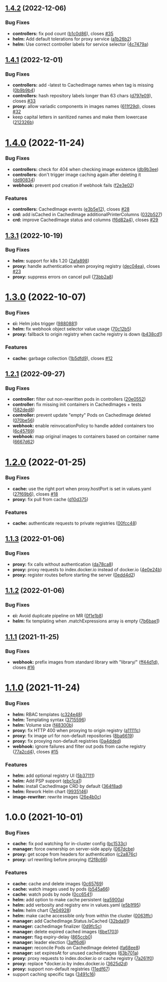 ## [1.4.2](https://gitlab.enix.io/products/docker-cache-registry/compare/v1.4.1...v1.4.2) (2022-12-06)


### Bug Fixes

* **controllers:** fix pod count ([b1c0d86](https://gitlab.enix.io/products/docker-cache-registry/commit/b1c0d8610d8a23eda487d1ba713ae00d10013a66)), closes [#35](https://gitlab.enix.io/products/docker-cache-registry/issues/35)
* **helm:** Add default tolerations for proxy service ([a1b26b2](https://gitlab.enix.io/products/docker-cache-registry/commit/a1b26b264aba60ed9bded013e0bb30cf3eabea76))
* **helm:** Use correct controller labels for service selector ([4c7479a](https://gitlab.enix.io/products/docker-cache-registry/commit/4c7479af4b496132ddf29bdd0a78d3d4de0175db))

## [1.4.1](https://gitlab.enix.io/products/docker-cache-registry/compare/v1.4.0...v1.4.1) (2022-12-01)


### Bug Fixes

* **controllers:** add -latest to CachedImage names when tag is missing ([0b9b9b4](https://gitlab.enix.io/products/docker-cache-registry/commit/0b9b9b43c0625936c9df3de5451b22bc071f1078))
* **controllers:** hash repository labels longer than 63 chars ([d797e09](https://gitlab.enix.io/products/docker-cache-registry/commit/d797e091b3311a1bb8aa4cc6c60be2606a71924a)), closes [#33](https://gitlab.enix.io/products/docker-cache-registry/issues/33)
* **proxy:** allow variadic components in images names ([611f29d](https://gitlab.enix.io/products/docker-cache-registry/commit/611f29d3ec83599e5176e4f5a14545a4cb722a8f)), closes [#32](https://gitlab.enix.io/products/docker-cache-registry/issues/32)
* keep capital letters in sanitized names and make them lowercase ([212326b](https://gitlab.enix.io/products/docker-cache-registry/commit/212326b3d7945a094629600c6df4cdea3ce6790d))

# [1.4.0](https://gitlab.enix.io/products/docker-cache-registry/compare/v1.3.1...v1.4.0) (2022-11-24)


### Bug Fixes

* **controllers:** check for 404 when checking image existence ([db9b3ee](https://gitlab.enix.io/products/docker-cache-registry/commit/db9b3ee201964fcf0f05a88d32f01ad1bdb5e71c))
* **controllers:** don't trigger image caching again after deleting it ([dd90834](https://gitlab.enix.io/products/docker-cache-registry/commit/dd90834482d6db15166d4887cbde989375663fa2))
* **webhook:** prevent pod creation if webhook fails ([f2e3e02](https://gitlab.enix.io/products/docker-cache-registry/commit/f2e3e02eed55166447f31b36e37392061daa9a3a))


### Features

* **controllers:** CachedImage events ([e3b5e12](https://gitlab.enix.io/products/docker-cache-registry/commit/e3b5e127711cf3be4d4a27e98f074eb4cf57978f)), closes [#28](https://gitlab.enix.io/products/docker-cache-registry/issues/28)
* **crd:** add isCached in CachedImage additionalPrinterColumns ([032b527](https://gitlab.enix.io/products/docker-cache-registry/commit/032b527b52944a2dc6c0c824ea5f0df67426976e))
* **crd:** improve CachedImage status and columns ([f6d82a4](https://gitlab.enix.io/products/docker-cache-registry/commit/f6d82a4f278897a0b55b16dd34b0f5bcf46cfb52)), closes [#29](https://gitlab.enix.io/products/docker-cache-registry/issues/29)

## [1.3.1](https://gitlab.enix.io/products/docker-cache-registry/compare/v1.3.0...v1.3.1) (2022-10-19)


### Bug Fixes

* **helm:** support for k8s 1.20 ([2afa898](https://gitlab.enix.io/products/docker-cache-registry/commit/2afa89836468814231a6db4d59e1ba9581d561ea))
* **proxy:** handle authentication when proxying registry ([dec04ea](https://gitlab.enix.io/products/docker-cache-registry/commit/dec04ea9d57630b9852caf5fe214b114c5305dd5)), closes [#23](https://gitlab.enix.io/products/docker-cache-registry/issues/23)
* **proxy:** suppress errors on cancel pull ([73bb2a8](https://gitlab.enix.io/products/docker-cache-registry/commit/73bb2a8d620b9db27655cf87f022f87d23427581))

# [1.3.0](https://gitlab.enix.io/products/docker-cache-registry/compare/v1.2.1...v1.3.0) (2022-10-07)


### Bug Fixes

* **ci:** Helm jobs trigger ([9880881](https://gitlab.enix.io/products/docker-cache-registry/commit/9880881dbcd624d82734e9d9bed21e1d7a0414d3))
* **helm:** fix webhook object selector value usage ([70c12b5](https://gitlab.enix.io/products/docker-cache-registry/commit/70c12b5d5784f2ef0cf7fc420c80ab0b23968f20))
* **proxy:** fallback to origin registry when cache registry is down ([b438cd1](https://gitlab.enix.io/products/docker-cache-registry/commit/b438cd185ae7b0bbf66b0a13de7a5bb5488e7761))


### Features

* **cache:** garbage collection ([1b5dfd9](https://gitlab.enix.io/products/docker-cache-registry/commit/1b5dfd9095a9dff480aae73db458fa4e0f258061)), closes [#12](https://gitlab.enix.io/products/docker-cache-registry/issues/12)

## [1.2.1](https://gitlab.enix.io/products/docker-cache-registry/compare/v1.2.0...v1.2.1) (2022-09-27)


### Bug Fixes

* **controller:** filter out non-rewritten pods in controllers ([20e0552](https://gitlab.enix.io/products/docker-cache-registry/commit/20e0552ecab687766b129d95cd9f71eb41b9b4f3))
* **controller:** fix missing init containers in CachedImages + tests ([582ded8](https://gitlab.enix.io/products/docker-cache-registry/commit/582ded8c8b1d5ef868099d77abcf246b19f11928))
* **controller:** prevent update "empty" Pods on CachedImage deleted ([070be56](https://gitlab.enix.io/products/docker-cache-registry/commit/070be56f4a88bb8b6643152ad308bcef686b326e))
* **webhook:** enable reinvocationPolicy to handle added containers too ([6c45769](https://gitlab.enix.io/products/docker-cache-registry/commit/6c45769801d8344bb393fdfca8e099fff4889bd1))
* **webhook:** map original images to containers based on container name ([6667d62](https://gitlab.enix.io/products/docker-cache-registry/commit/6667d62635f178aaa843e9036c240edf96160900))

# [1.2.0](https://gitlab.enix.io/products/docker-cache-registry/compare/v1.1.3...v1.2.0) (2022-01-25)


### Bug Fixes

* **cache:** use the right port when proxy.hostPort is set in values.yaml ([27f69b6](https://gitlab.enix.io/products/docker-cache-registry/commit/27f69b6b6796972fc338d68d0764b8686cc6c532)), closes [#18](https://gitlab.enix.io/products/docker-cache-registry/issues/18)
* **proxy:** fix pull from cache ([d10d375](https://gitlab.enix.io/products/docker-cache-registry/commit/d10d37570d03c550bebbc108e1b0cbf1acd8572e))


### Features

* **cache:** authenticate requests to private registries ([00fcc48](https://gitlab.enix.io/products/docker-cache-registry/commit/00fcc4870d2c3c39a0911123002b410e69427bd5))

## [1.1.3](https://gitlab.enix.io/products/docker-cache-registry/compare/v1.1.2...v1.1.3) (2022-01-06)


### Bug Fixes

* **proxy:** fix calls without authentication ([da78ca8](https://gitlab.enix.io/products/docker-cache-registry/commit/da78ca8b17fdecc75fc0cb399ac507ed2bd080c4))
* **proxy:** proxy requests to index.docker.io instead of docker.io ([4e0e24b](https://gitlab.enix.io/products/docker-cache-registry/commit/4e0e24b0b100a9ea767e78f0f28243bea2d6ca91))
* **proxy:** register routes before starting the server ([0edd4d2](https://gitlab.enix.io/products/docker-cache-registry/commit/0edd4d2985f4722fe4b1a069691e1865f16cd1cc))

## [1.1.2](https://gitlab.enix.io/products/docker-cache-registry/compare/v1.1.1...v1.1.2) (2022-01-06)


### Bug Fixes

* **ci:** Avoid duplicate pipeline on MR ([0f1e1b8](https://gitlab.enix.io/products/docker-cache-registry/commit/0f1e1b8bee62400b687597d313c5a63b0208eff2))
* **helm:** fix templating when .matchExpressions array is empty ([7b6bae1](https://gitlab.enix.io/products/docker-cache-registry/commit/7b6bae1dd67796ec460d74b8ebd20b52ca0e4d99))

## [1.1.1](https://gitlab.enix.io/products/docker-cache-registry/compare/v1.1.0...v1.1.1) (2021-11-25)


### Bug Fixes

* **webhook:** prefix images from standard library with "library/" ([ff44d1d](https://gitlab.enix.io/products/docker-cache-registry/commit/ff44d1d294055db2f150ba4e161537717150b5b4)), closes [#16](https://gitlab.enix.io/products/docker-cache-registry/issues/16)

# [1.1.0](https://gitlab.enix.io/products/docker-cache-registry/compare/v1.0.0...v1.1.0) (2021-11-24)


### Bug Fixes

* **helm:** RBAC templates ([c324e48](https://gitlab.enix.io/products/docker-cache-registry/commit/c324e48ede1c47393a02b48d76d740a51db48e7b))
* **helm:** Templating syntax ([3715596](https://gitlab.enix.io/products/docker-cache-registry/commit/3715596b6abec0bd0aa649170062887500a1c6b3))
* **helm:** Volume size ([f48300b](https://gitlab.enix.io/products/docker-cache-registry/commit/f48300bd9e580f8fe7a2f6a390b3bfb9bfc9ab8c))
* **proxy:** fix HTTP 400 when proxying to origin registry ([a11111c](https://gitlab.enix.io/products/docker-cache-registry/commit/a11111cd40260f2fe88fcb83899f7818ea02a8e6))
* **proxy:** fix image url for non-default repositories ([8ba6619](https://gitlab.enix.io/products/docker-cache-registry/commit/8ba6619def7c4202898fe8874de48f507fc2a850))
* **proxy:** fix proxying non-default registries ([0a4dded](https://gitlab.enix.io/products/docker-cache-registry/commit/0a4dded3e0d902669003624f3e943cef349c1683))
* **webhook:** ignore failures and filter out pods from cache registry ([77a2cd4](https://gitlab.enix.io/products/docker-cache-registry/commit/77a2cd411bdac0decb879d73cdb61363988dc01e)), closes [#15](https://gitlab.enix.io/products/docker-cache-registry/issues/15)


### Features

* **helm:** add optional registry UI ([5b37111](https://gitlab.enix.io/products/docker-cache-registry/commit/5b371117ddc38f0b84eaadd6f2f6a8b2cc6cdd4e))
* **helm:** Add PSP support ([ebc1ca1](https://gitlab.enix.io/products/docker-cache-registry/commit/ebc1ca1b7e6cfb7833e9e9ff4dbfac7c7e0e9334))
* **helm:** install CachedImage CRD by default ([364f8ad](https://gitlab.enix.io/products/docker-cache-registry/commit/364f8ad782af3114265f95c09ca469d21ed39ac7))
* **helm:** Rework Helm chart ([9935146](https://gitlab.enix.io/products/docker-cache-registry/commit/9935146af7fd04f42c1c0c11c5d64c7ab9fdaf0a))
* **image-rewriter:** rewrite images ([26e4b0c](https://gitlab.enix.io/products/docker-cache-registry/commit/26e4b0ca20675225f1a6cce7ed8b8e806a346f99))

# 1.0.0 (2021-10-01)


### Bug Fixes

* **cache:** fix pod watching for in-cluster config ([bc1533c](https://gitlab.enix.io/products/docker-cache-registry/commit/bc1533c77b75ae6e2b963b0e6bd627b8c5677163))
* **manager:** force ownership on server-side apply ([067dcbe](https://gitlab.enix.io/products/docker-cache-registry/commit/067dcbee5734c1e37059d3f174a85b88a7b95a15))
* **proxy:** get scope from headers for authentication ([c2a876c](https://gitlab.enix.io/products/docker-cache-registry/commit/c2a876c07644c93302dda6137d32b43f5cb8a2f0))
* **proxy:** url rewriting before proxying ([f2f8c66](https://gitlab.enix.io/products/docker-cache-registry/commit/f2f8c66aae0720b0769f63a7d29b60e661b690ea))


### Features

* **cache:** cache and delete images ([0c65769](https://gitlab.enix.io/products/docker-cache-registry/commit/0c657699144878540269492a855bf2eb531e1ba0))
* **cache:** watch images used by pods ([b545a66](https://gitlab.enix.io/products/docker-cache-registry/commit/b545a661d4910243690901771bc9a2f87973b26b))
* **cache:** watch pods by node ([0cc6541](https://gitlab.enix.io/products/docker-cache-registry/commit/0cc6541cd143f9f65b0150ddd13ed735a6085fd0))
* **helm:** add option to make cache persistent ([ea5900a](https://gitlab.enix.io/products/docker-cache-registry/commit/ea5900a6232821c2fa66554d4304dfe95e704311))
* **helm:** add verbosity and registry env in values.yaml ([e5b1f95](https://gitlab.enix.io/products/docker-cache-registry/commit/e5b1f958887c5058d3dba68bf9c9fa6cb39aae32))
* **helm:** helm chart ([7e04928](https://gitlab.enix.io/products/docker-cache-registry/commit/7e04928807fa770260c3d87f2237131e38d8d61e))
* **helm:** make cache accessible only from within the cluster ([0063ffc](https://gitlab.enix.io/products/docker-cache-registry/commit/0063ffc5319d087b4a4221f1360072f396b04c6a))
* **manager:** add CachedImage.Status.IsCached ([32bda91](https://gitlab.enix.io/products/docker-cache-registry/commit/32bda910c53e3fd6a9cd2db6bbfbb0ac40f984aa))
* **manager:** cachedimage finalizer ([0d9fc5c](https://gitlab.enix.io/products/docker-cache-registry/commit/0d9fc5cb049c35efe215bd8ba7af7de18ab4f2e2))
* **manager:** delete expired cached images ([6be1703](https://gitlab.enix.io/products/docker-cache-registry/commit/6be170301fbab930cce473dc90e80e0f2b1393b0))
* **manager:** flag expiry-delay ([865ccb0](https://gitlab.enix.io/products/docker-cache-registry/commit/865ccb0a93f07e4e19296a7757fead9f6dbeb4a8))
* **manager:** leader election ([3aff6d6](https://gitlab.enix.io/products/docker-cache-registry/commit/3aff6d603c47b1bb664bc77543a90602a58bccf2))
* **manager:** reconcile Pods on CachedImage deleted ([fa68ee8](https://gitlab.enix.io/products/docker-cache-registry/commit/fa68ee86218f707a28e6efdb0539c95a042623df))
* **manager:** set expiresAt for unused cachedimages ([63b701a](https://gitlab.enix.io/products/docker-cache-registry/commit/63b701a94cf3b638840f5f7284e39258d9f6c2c3))
* **proxy:** proxy requests to index.docker.io or cache registry ([7a261f0](https://gitlab.enix.io/products/docker-cache-registry/commit/7a261f0eff6c7b1c47a820d90a6151a81e8380ed))
* **proxy:** replace *docker.io by index.docker.io ([3625d2d](https://gitlab.enix.io/products/docker-cache-registry/commit/3625d2d1cab7498e49b4b4a3f109341d04b57412))
* **proxy:** support non-default registries ([11edf67](https://gitlab.enix.io/products/docker-cache-registry/commit/11edf670d21d6bcb29a8f96cd8c986aea849874f))
* support caching specific tags ([3491c16](https://gitlab.enix.io/products/docker-cache-registry/commit/3491c168f1533dc7511733ec53ffc7f0c8290fed))
